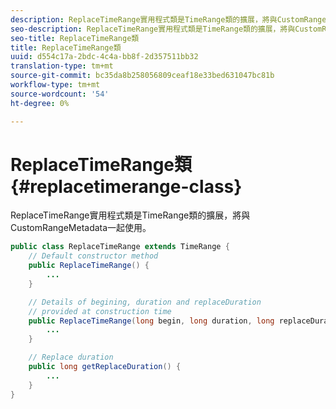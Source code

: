 ```yaml
---
description: ReplaceTimeRange實用程式類是TimeRange類的擴展，將與CustomRangeMetadata一起使用。
seo-description: ReplaceTimeRange實用程式類是TimeRange類的擴展，將與CustomRangeMetadata一起使用。
seo-title: ReplaceTimeRange類
title: ReplaceTimeRange類
uuid: d554c17a-2bdc-4c4a-bb8f-2d357511bb32
translation-type: tm+mt
source-git-commit: bc35da8b258056809ceaf18e33bed631047bc81b
workflow-type: tm+mt
source-wordcount: '54'
ht-degree: 0%

---
```



# ReplaceTimeRange類{#replacetimerange-class}

ReplaceTimeRange實用程式類是TimeRange類的擴展，將與CustomRangeMetadata一起使用。

```java
public class ReplaceTimeRange extends TimeRange {
    // Default constructor method
    public ReplaceTimeRange() { 
        ... 
    }

    // Details of begining, duration and replaceDuration 
    // provided at construction time 
    public ReplaceTimeRange(long begin, long duration, long replaceDuration) { 
        ... 
    }

    // Replace duration
    public long getReplaceDuration() { 
        ... 
    }
}
```
